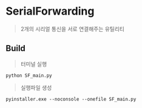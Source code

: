 # SerialForwarding
> 2개의 시리얼 통신을 서로 연결해주는 유틸리티

## Build 
> 터미널 실행
```
python SF_main.py
```

> 실행파일 생성 
```
pyinstaller.exe --noconsole --onefile SF_main.py
```

